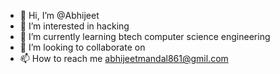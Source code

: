 - 👋 Hi, I’m @Abhijeet
- 👀 I’m interested in hacking
- 🌱 I’m currently learning btech computer science engineering
- 💞️ I’m looking to collaborate on 
- 📫 How to reach me abhijeetmandal861@gmil.com

<!---
Cehv10Abhijeet/Cehv10Abhijeet is a ✨ special ✨ repository because its `README.md` (this file) appears on your GitHub profile.
You can click the Preview link to take a look at your changes.
--->
